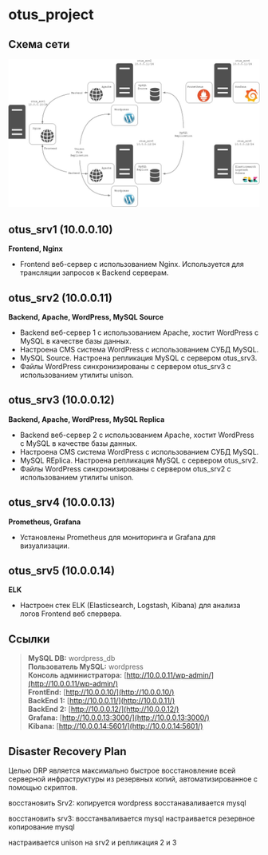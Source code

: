 # otus_project
## Схема сети

![image](network.jpg)


## otus_srv1 (10.0.0.10)
**Frontend, Nginx**
- Frontend веб-сервер с использованием Nginx. Используется для трансляции запросов к Backend серверам.

## otus_srv2 (10.0.0.11)
**Backend, Apache, WordPress, MySQL Source**
- Backend веб-сервер 1 с использованием Apache, хостит WordPress с MySQL в качестве базы данных.
- Настроена CMS система WordPress с использованием СУБД MySQL.
- MySQL Source. Настроена репликация MySQL с сервером otus_srv3.
- Файлы WordPress синхронизированы с сервером otus_srv3 с использованием утилиты unison.

## otus_srv3 (10.0.0.12)
**Backend, Apache, WordPress, MySQL Replica**
- Backend веб-сервер 2 с использованием Apache, хостит WordPress с MySQL в качестве базы данных.
- Настроена CMS система WordPress с использованием СУБД MySQL.
- MySQL REplica. Настроена репликация MySQL с сервером otus_srv2.
- Файлы WordPress синхронизированы с сервером otus_srv2 с использованием утилиты unison.

## otus_srv4 (10.0.0.13)
**Prometheus, Grafana**
- Установлены Prometheus для мониторинга и Grafana для визуализации.

## otus_srv5 (10.0.0.14)
**ELK**
- Настроен стек ELK (Elasticsearch, Logstash, Kibana) для анализа логов Frontend веб спервера.  
## Ссылки
>**MySQL DB:** wordpress_db  
>**Пользователь MySQL:** wordpress  
>**Консоль администратора:** [http://10.0.0.11/wp-admin/](http://10.0.0.11/wp-admin/)  
>**FrontEnd:** [http://10.0.0.10/](http://10.0.0.10/)  
>**BackEnd 1:** [http://10.0.0.11/](http://10.0.0.11/)  
>**BackEnd 2:** [http://10.0.0.12/](http://10.0.0.12/)  
>**Grafana:** [http://10.0.0.13:3000/](http://10.0.0.13:3000/)  
>**Kibana:** [http://10.0.0.14:5601/](http://10.0.0.14:5601/)  

## Disaster Recovery Plan
Целью DRP является максимально быстрое восстановление всей серверной инфраструктуры из резервных копий, автоматизированное с помощью скриптов.



восстановить Srv2:
копируется wordpress
восстанаваливается mysql

восстановить srv3:
восстанваливается mysql
настраивается резервное копирование mysql

настраивается unison на srv2 и репликация 2 и 3
